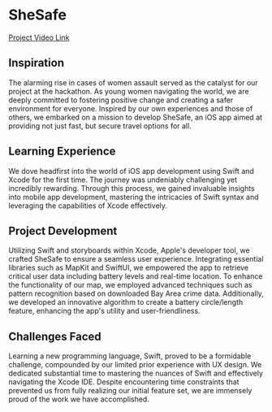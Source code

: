 # SheSafe
[Project Video Link](https://devpost.com/software/shesafe-bstae9)
## Inspiration
The alarming rise in cases of women assault served as the catalyst for our project at the hackathon. As young women navigating the world, we are deeply committed to fostering positive change and creating a safer environment for everyone. Inspired by our own experiences and those of others, we embarked on a mission to develop SheSafe, an iOS app aimed at providing not just fast, but secure travel options for all.

## Learning Experience
We dove headfirst into the world of iOS app development using Swift and Xcode for the first time. The journey was undeniably challenging yet incredibly rewarding. Through this process, we gained invaluable insights into mobile app development, mastering the intricacies of Swift syntax and leveraging the capabilities of Xcode effectively.

## Project Development
Utilizing Swift and storyboards within Xcode, Apple's developer tool, we  crafted SheSafe to ensure a seamless user experience. Integrating essential libraries such as MapKit and SwiftUI, we empowered the app to retrieve critical user data including battery levels and real-time location. To enhance the functionality of our map, we employed advanced techniques such as pattern recognition based on downloaded Bay Area crime data. Additionally, we developed an innovative algorithm to create a battery circle/length feature, enhancing the app's utility and user-friendliness.

## Challenges Faced
Learning a new programming language, Swift, proved to be a formidable challenge, compounded by our limited prior experience with UX design. We dedicated substantial time to mastering the nuances of Swift and effectively navigating the Xcode IDE. Despite encountering time constraints that prevented us from fully realizing our initial feature set, we are immensely proud of the work we have accomplished. 
